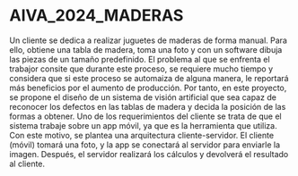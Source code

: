 # AIVA_2024_MADERAS

Un cliente se dedica a realizar juguetes de maderas de forma manual. Para ello, obtiene una tabla de madera, toma una foto y con un software dibuja las piezas de un tamaño predefinido.
El problema al que se enfrenta el trabajor consite que durante este proceso, se requiere mucho tiempo y considera que si este proceso se automaiza de alguna manera, le reportará más beneficios
por el aumento de producción. Por tanto, en este proyecto, se propone el diseño de un sistema de visión artificial que sea capaz de reconocer los defectos en las tablas de madera y decida 
la posición de las formas a obtener. Uno de los requerimientos del cliente se trata de que el sistema trabaje sobre un app móvil, ya que es la herramienta que utiliza. Con este motivo, 
se plantea una arquitectura cliente-servidor. El cliente (móvil) tomará una foto, y la app se conectará al servidor para enviarle la imagen. Después, el servidor realizará los cálculos y 
devolverá el resultado al cliente.
